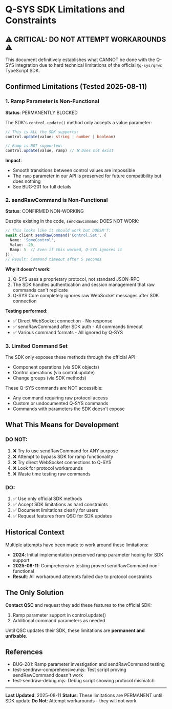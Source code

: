 # Q-SYS SDK Limitations and Constraints

## ⚠️ CRITICAL: DO NOT ATTEMPT WORKAROUNDS ⚠️

This document definitively establishes what CANNOT be done with the Q-SYS integration due to hard technical limitations of the official `@q-sys/qrwc` TypeScript SDK.

## Confirmed Limitations (Tested 2025-08-11)

### 1. Ramp Parameter is Non-Functional

**Status**: PERMANENTLY BLOCKED

The SDK's `control.update()` method only accepts a value parameter:
```typescript
// This is ALL the SDK supports:
control.update(value: string | number | boolean)

// Ramp is NOT supported:
control.update(value, ramp) // ❌ Does not exist
```

**Impact**: 
- Smooth transitions between control values are impossible
- The `ramp` parameter in our API is preserved for future compatibility but does nothing
- See BUG-201 for full details

### 2. sendRawCommand is Non-Functional

**Status**: CONFIRMED NON-WORKING

Despite existing in the code, `sendRawCommand` DOES NOT WORK:

```typescript
// This looks like it should work but DOESN'T:
await client.sendRawCommand('Control.Set', {
  Name: 'SomeControl',
  Value: -20,
  Ramp: 5  // Even if this worked, Q-SYS ignores it
});
// Result: Command timeout after 5 seconds
```

**Why it doesn't work**:
1. Q-SYS uses a proprietary protocol, not standard JSON-RPC
2. The SDK handles authentication and session management that raw commands can't replicate
3. Q-SYS Core completely ignores raw WebSocket messages after SDK connection

**Testing performed**:
- ✅ Direct WebSocket connection - No response
- ✅ sendRawCommand after SDK auth - All commands timeout
- ✅ Various command formats - All ignored by Q-SYS

### 3. Limited Command Set

The SDK only exposes these methods through the official API:
- Component operations (via SDK objects)
- Control operations (via control.update)
- Change groups (via SDK methods)

These Q-SYS commands are NOT accessible:
- Any command requiring raw protocol access
- Custom or undocumented Q-SYS commands
- Commands with parameters the SDK doesn't expose

## What This Means for Development

### DO NOT:
1. ❌ Try to use sendRawCommand for ANY purpose
2. ❌ Attempt to bypass SDK for ramp functionality
3. ❌ Try direct WebSocket connections to Q-SYS
4. ❌ Look for protocol workarounds
5. ❌ Waste time testing raw commands

### DO:
1. ✅ Use only official SDK methods
2. ✅ Accept SDK limitations as hard constraints
3. ✅ Document limitations clearly for users
4. ✅ Request features from QSC for SDK updates

## Historical Context

Multiple attempts have been made to work around these limitations:
- **2024**: Initial implementation preserved ramp parameter hoping for SDK support
- **2025-08-11**: Comprehensive testing proved sendRawCommand non-functional
- **Result**: All workaround attempts failed due to protocol constraints

## The Only Solution

**Contact QSC** and request they add these features to the official SDK:
1. Ramp parameter support in control.update()
2. Additional command parameters as needed

Until QSC updates their SDK, these limitations are **permanent and unfixable**.

## References

- BUG-201: Ramp parameter investigation and sendRawCommand testing
- test-sendraw-comprehensive.mjs: Test script proving sendRawCommand doesn't work
- test-sendraw-debug.mjs: Debug script showing protocol mismatch

---

**Last Updated**: 2025-08-11
**Status**: These limitations are PERMANENT until SDK update
**Do Not**: Attempt workarounds - they will not work